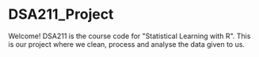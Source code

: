 # DSA211_Project
Welcome!
DSA211 is the course code for "Statistical Learning with R". This is our project where we clean, process and analyse the data given to us. 
